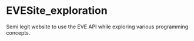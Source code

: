 # EVESite_exploration
Semi legit website to use the EVE API while exploring various programming concepts.
